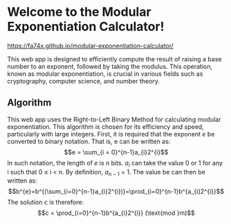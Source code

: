 # Welcome to the Modular Exponentiation Calculator!
https://fa74x.github.io/modular-exponentiation-calculator/

This web app is designed to efficiently compute the result of raising a base number to an exponent, followed by taking the modulus. This operation, known as modular exponentiation, is crucial in various fields such as cryptography, computer science, and number theory.

## Algorithm
This web app uses the Right-to-Left Binary Method for calculating modular exponentiation. This algorithm is chosen for its efficiency and speed, particularly with large integers.
First, it is required that the exponent $e$ be converted to binary notation.
That is, e can be written as: $$e = \sum_{i = 0}^{n-1}a_{i}2^{i}$$
In such notation, the length of $e$ is $n$ bits. $a_{i}$ can take the value 0 or 1 for any i such that 0 ≤ i < n. By definition, $a_{n−1}$ = 1.
The value be can then be written as: $$b^{e}=b^{(\sum_{i=0}^{n-1}a_{i}2^{i})}=\prod_{i=0}^{n-1}b^{a_{i}2^{i}}$$
The solution c is therefore: $$c = \prod_{i=0}^{n-1}b^{a_{i}2^{i}} (\text{mod }m)$$
